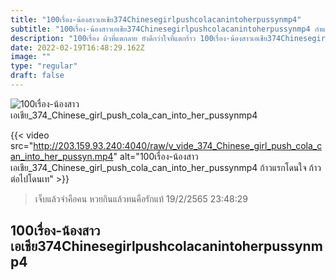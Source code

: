 ```yaml
---
title: "100เรื่อง-น้องสาวเอเชีย374Chinesegirlpushcolacanintoherpussynmp4"
subtitle: "100เรื่อง-น้องสาวเอเชีย374Chinesegirlpushcolacanintoherpussynmp4 กำแพงในใจเราสูงมาก..แต่ถ้าเธอน่ารักมากๆ เราจะทุบให้"
description: "100เรื่อง ผิวที่แตกลาย ยังดีกว่าใจที่แตกร้าว 100เรื่อง-น้องสาวเอเชีย374Chinesegirlpushcolacanintoherpussynmp4 19/2/2565 23:48:29"
date: 2022-02-19T16:48:29.162Z
image: ""
type: "regular"
draft: false
---
```


![100เรื่อง-น้องสาวเอเชีย_374_Chinese_girl_push_cola_can_into_her_pussynmp4](http://203.159.93.240:4040/raw/v_vide_374_Chinese_girl_push_cola_can_into_her_pussyn.jpg)

{{< video src="http://203.159.93.240:4040/raw/v_vide_374_Chinese_girl_push_cola_can_into_her_pussyn.mp4" alt="100เรื่อง-น้องสาวเอเชีย_374_Chinese_girl_push_cola_can_into_her_pussynmp4 ก้าวแรกโดนใจ ก้าวต่อไปโดนเท" >}}


> เจ็บแล้วจำคือคน หวยกินแล้วทนคือรักแท้ 19/2/2565 23:48:29

## 100เรื่อง-น้องสาวเอเชีย374Chinesegirlpushcolacanintoherpussynmp4

